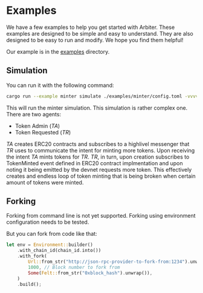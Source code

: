 # Examples

We have a few examples to help you get started with Arbiter. These examples are designed to be simple and easy to understand. They are also designed to be easy to run and modify. We hope you find them helpful!

Our example is in the [examples](https://github.com/astraly-labs/starkbiter/tree/main/examples) directory. 

## Simulation

You can run it with the following command:

```bash
cargo run --example minter simulate ./examples/minter/config.toml -vvvv
```
                                    
This will run the minter simulation. This simulation is rather complex one. There are two agents:
 - Token Admin (*TA*)
 - Token Requested (*TR*)

*TA* creates ERC20 contracts and subscribes to a highlivel messenger that *TR* uses to communicate the intent for minting more tokens. Upon receiving the intent *TA* mints tokens for *TR*. *TR*, in turn, upon creation subscribes to TokenMinted event defined in ERC20 contract implmentation and upon noting it being emitted by the devnet requests more token. This effectively creates and endless loop of token minting that is being broken when certain amount of tokens were minted.

## Forking

Forking from command line is not yet supported.
Forking using environment configuration needs to be tested.

But you can fork from code like that:

```rust ignore
let env = Environment::builder()
    .with_chain_id(chain_id.into())
    .with_fork(
        Url::from_str("http://json-rpc-provider-to-fork-from:1234").unwrap(),
        1000, // Block number to fork from
        Some(Felt::from_str("0xblock_hash").unwrap()), 
    )
    .build();
```


